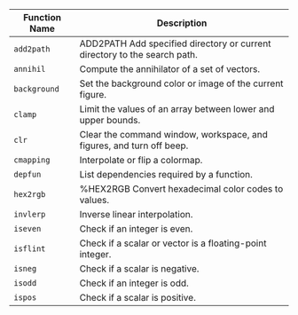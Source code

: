 Function Name | Description
--- | ---
`add2path` |  ADD2PATH Add specified directory or current directory to the search path.
`annihil` |  Compute the annihilator of a set of vectors.
`background` |  Set the background color or image of the current figure.
`clamp` |  Limit the values of an array between lower and upper bounds.
`clr` |  Clear the command window, workspace, and figures, and turn off beep.
`cmapping` |  Interpolate or flip a colormap.
`depfun` |  List dependencies required by a function.
`hex2rgb` | %HEX2RGB Convert hexadecimal color codes to  values.
`invlerp` |  Inverse linear interpolation.
`iseven` |  Check if an integer is even.
`isflint` |  Check if a scalar or vector is a floating-point integer.
`isneg` |  Check if a scalar is negative.
`isodd` |  Check if an integer is odd.
`ispos` |  Check if a scalar is positive.
